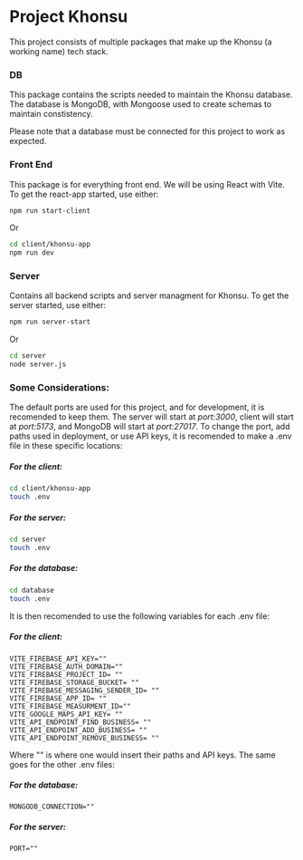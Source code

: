 # Project Khonsu
This project consists of multiple packages that make up the Khonsu (a working name) tech stack.

### DB
This package contains the scripts needed to maintain the Khonsu database. The database is MongoDB, with Mongoose used to create schemas to maintain constistency.

Please note that a database must be connected for this project to work as expected.

### Front End
This package is for everything front end. We will be using React with Vite.
To get the react-app started, use either:

```bash
npm run start-client
```
Or
```bash
cd client/khonsu-app
npm run dev
```

### Server
Contains all backend scripts and server managment for Khonsu.
To get the server started, use either:

```bash
npm run server-start
```
Or
```bash
cd server
node server.js
```

### Some Considerations:

The default ports are used for this project, and for development, it is recomended to keep them.
The server will start at *port:3000*, client will start at *port:5173*, and MongoDB will start at *port:27017*. To change the port, add paths used in deployment, or use API keys, it is recomended to make a .env file in these specific locations:

##### For the client:
```bash
cd client/khonsu-app
touch .env
```

##### For the server:
```bash
cd server
touch .env
```

##### For the database:
```bash
cd database
touch .env
```

It is then recomended to use the following variables for each .env file:

##### For the client:
```
VITE_FIREBASE_API_KEY=""
VITE_FIREBASE_AUTH_DOMAIN=""
VITE_FIREBASE_PROJECT_ID= ""
VITE_FIREBASE_STORAGE_BUCKET= ""
VITE_FIREBASE_MESSAGING_SENDER_ID= ""
VITE_FIREBASE_APP_ID= ""
VITE_FIREBASE_MEASURMENT_ID=""
VITE_GOOGLE_MAPS_API_KEY= ""
VITE_API_ENDPOINT_FIND_BUSINESS= ""
VITE_API_ENDPOINT_ADD_BUSINESS= ""
VITE_API_ENDPOINT_REMOVE_BUSINESS= ""
```
Where "" is where one would insert their paths and API keys. The same goes for the other .env files:

##### For the database:
```
MONGODB_CONNECTION=""
```

##### For the server:
```
PORT=""
```
